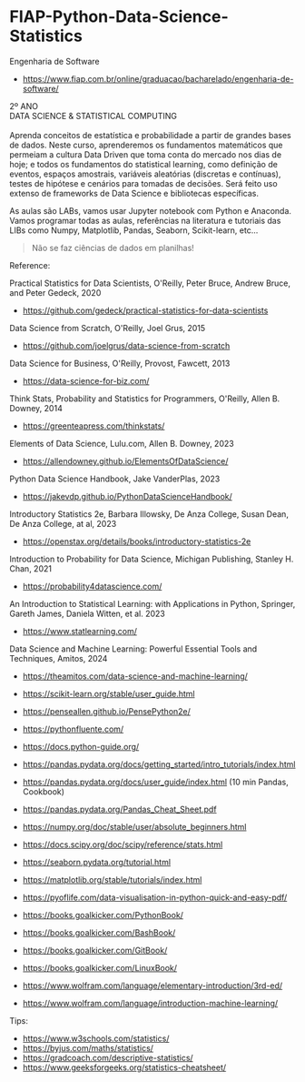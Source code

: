 # FIAP-Python-Data-Science-Statistics

Engenharia de Software

- https://www.fiap.com.br/online/graduacao/bacharelado/engenharia-de-software/

2º ANO<br>
DATA SCIENCE & STATISTICAL COMPUTING<br>
<br>
Aprenda conceitos de estatística e probabilidade a partir de grandes bases de dados. Neste curso, aprenderemos os fundamentos matemáticos que permeiam a cultura Data Driven que toma conta do mercado nos dias de hoje; e todos os fundamentos do statistical learning, como definição de eventos, espaços amostrais, variáveis aleatórias (discretas e contínuas), testes de hipótese e cenários para tomadas de decisões. Será feito uso extenso de frameworks de Data Science e bibliotecas específicas. 

As aulas são LABs, vamos usar Jupyter notebook com Python e Anaconda. Vamos programar todas as aulas, referências na literatura e tutoriais das LIBs como Numpy, Matplotlib, Pandas, Seaborn, Scikit-learn, etc...

> Não se faz ciências de dados em planilhas!

Reference:

Practical Statistics for Data Scientists, O'Reilly, Peter Bruce, Andrew Bruce, and Peter Gedeck, 2020<br>
- https://github.com/gedeck/practical-statistics-for-data-scientists

Data Science from Scratch, O'Reilly, Joel Grus, 2015<br>
- https://github.com/joelgrus/data-science-from-scratch

Data Science for Business, O'Reilly, Provost, Fawcett, 2013<br>
- https://data-science-for-biz.com/

Think Stats, Probability and Statistics for Programmers, O'Reilly, Allen B. Downey, 2014<br>
- https://greenteapress.com/thinkstats/

Elements of Data Science, Lulu.com, Allen B. Downey, 2023<br>
- https://allendowney.github.io/ElementsOfDataScience/

Python Data Science Handbook, Jake VanderPlas, 2023<br>
- https://jakevdp.github.io/PythonDataScienceHandbook/

Introductory Statistics 2e, Barbara Illowsky, De Anza College, Susan Dean, De Anza College, at al, 2023<br>  
- https://openstax.org/details/books/introductory-statistics-2e

Introduction to Probability for Data Science, Michigan Publishing, Stanley H. Chan, 2021<br>
- https://probability4datascience.com/

An Introduction to Statistical Learning: with Applications in Python, Springer, Gareth James, Daniela Witten, et al. 2023<br>
- https://www.statlearning.com/

Data Science and Machine Learning: Powerful Essential Tools and Techniques, Amitos, 2024<br>
- https://theamitos.com/data-science-and-machine-learning/

- https://scikit-learn.org/stable/user_guide.html
- https://penseallen.github.io/PensePython2e/
- https://pythonfluente.com/
- https://docs.python-guide.org/
- https://pandas.pydata.org/docs/getting_started/intro_tutorials/index.html
- https://pandas.pydata.org/docs/user_guide/index.html (10 min Pandas, Cookbook)
- https://pandas.pydata.org/Pandas_Cheat_Sheet.pdf
- https://numpy.org/doc/stable/user/absolute_beginners.html
- https://docs.scipy.org/doc/scipy/reference/stats.html
- https://seaborn.pydata.org/tutorial.html
- https://matplotlib.org/stable/tutorials/index.html
- https://pyoflife.com/data-visualisation-in-python-quick-and-easy-pdf/
- https://books.goalkicker.com/PythonBook/
- https://books.goalkicker.com/BashBook/
- https://books.goalkicker.com/GitBook/
- https://books.goalkicker.com/LinuxBook/
- https://www.wolfram.com/language/elementary-introduction/3rd-ed/
- https://www.wolfram.com/language/introduction-machine-learning/

Tips:

- https://www.w3schools.com/statistics/
- https://byjus.com/maths/statistics/
- https://gradcoach.com/descriptive-statistics/
- https://www.geeksforgeeks.org/statistics-cheatsheet/
